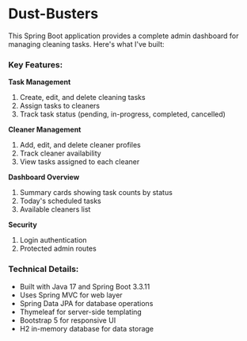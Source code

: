 # Dust-Busters

This Spring Boot application provides a complete admin dashboard for managing cleaning tasks. Here's what I've built:

### Key Features:

**Task Management**
1. Create, edit, and delete cleaning tasks
2. Assign tasks to cleaners
3. Track task status (pending, in-progress, completed, cancelled)

**Cleaner Management**
1. Add, edit, and delete cleaner profiles
2. Track cleaner availability
3. View tasks assigned to each cleaner

**Dashboard Overview**
1. Summary cards showing task counts by status
2. Today's scheduled tasks
3. Available cleaners list

**Security**
1. Login authentication
2. Protected admin routes

### Technical Details:
- Built with Java 17 and Spring Boot 3.3.11
- Uses Spring MVC for web layer
- Spring Data JPA for database operations
- Thymeleaf for server-side templating
- Bootstrap 5 for responsive UI
- H2 in-memory database for data storage